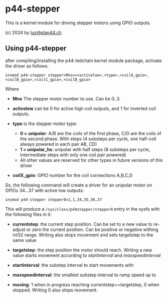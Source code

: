 p44-stepper
===========

This is a kernel module for driving stepper motors using GPIO outputs.

(c) 2024 by luz@plan44.ch

## Using p44-stepper

after compiling/installing the p44-ledchain kernel module package, activate the driver as follows:

    insmod p44-stepper stepper<Mno>=<activelow>,<type>,<coilA_gpio>,<coilB_gpio>,<coilC_gpio>,<coilD_gpio>

Where

- **Mno** The stepper motor number to use. Can be 0..3.
- **activelow** can be 0 for active high coil outputs, and 1 for inverted coil outputs.
- **type** is the stepper motor type:

  - **0 = unipolar**: A/B are the coils of the first phase, C/D are the coils of the second phase.
    With steps (4 substeps per cycle, one half-coil always powered in each pair AB, CD)
  - **1 = unipolar_hs**: unipolar with half steps (8 substeps per cycle, intermediate steps with only one coil pair powered)
  - All other values are reserved for other types in future versions of this driver

- **coilX_gpio**: GPIO number for the coil connections A,B,C,D

So, the following command will create a driver for an unipolar motor on GPIOs 34...37 with active low outputs:

    insmod p44-stepper stepper0=1,1,34,35,36,37

This will produce a `/sys/class/p44stepper/stepper0` entry in the sysfs with the following files in it:

- **currentstep**: the current step position. Can be set to a new value to re-adjust or zero the current position. Can be positive or negative withing int32 range. Writing also stops movement and sets targetstep to the same value

- **targetstep**: the step position the motor should reach. Writing a new value starts movement according to *startinterval* and *maxspeedinterval*

- **startinterval**: the substep interval to start movements with
- **maxspeedinterval**: the smallest substep interval to ramp speed up to

- **moving**: 1 when in progress reaching currentstep==targetstep, 0 when stopped. Writing 0 also stops movement.

